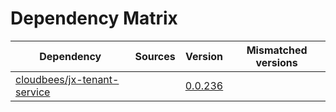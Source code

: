 # Dependency Matrix

Dependency | Sources | Version | Mismatched versions
---------- | ------- | ------- | -------------------
[cloudbees/jx-tenant-service](https://github.com/cloudbees/jx-tenant-service) |  | [0.0.236](https://github.com/cloudbees/jx-tenant-service/releases/tag/v0.0.236) | 
